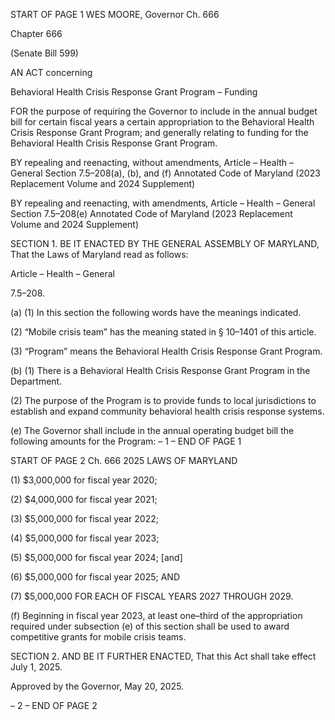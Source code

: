 START OF PAGE 1
WES MOORE, Governor Ch. 666

Chapter 666

(Senate Bill 599)

AN ACT concerning

Behavioral Health Crisis Response Grant Program – Funding

FOR the purpose of requiring the Governor to include in the annual budget bill for certain
fiscal years a certain appropriation to the Behavioral Health Crisis Response Grant
Program; and generally relating to funding for the Behavioral Health Crisis
Response Grant Program.

BY repealing and reenacting, without amendments,
Article – Health – General
Section 7.5–208(a), (b), and (f)
Annotated Code of Maryland
(2023 Replacement Volume and 2024 Supplement)

BY repealing and reenacting, with amendments,
Article – Health – General
Section 7.5–208(e)
Annotated Code of Maryland
(2023 Replacement Volume and 2024 Supplement)

SECTION 1. BE IT ENACTED BY THE GENERAL ASSEMBLY OF MARYLAND,
That the Laws of Maryland read as follows:

Article – Health – General

7.5–208.

(a) (1) In this section the following words have the meanings indicated.

(2) “Mobile crisis team” has the meaning stated in § 10–1401 of this article.

(3) “Program” means the Behavioral Health Crisis Response Grant
Program.

(b) (1) There is a Behavioral Health Crisis Response Grant Program in the
Department.

(2) The purpose of the Program is to provide funds to local jurisdictions to
establish and expand community behavioral health crisis response systems.

(e) The Governor shall include in the annual operating budget bill the following
amounts for the Program:
– 1 –
END OF PAGE 1

START OF PAGE 2
Ch. 666 2025 LAWS OF MARYLAND

(1) $3,000,000 for fiscal year 2020;

(2) $4,000,000 for fiscal year 2021;

(3) $5,000,000 for fiscal year 2022;

(4) $5,000,000 for fiscal year 2023;

(5) $5,000,000 for fiscal year 2024; [and]

(6) $5,000,000 for fiscal year 2025; AND

(7) $5,000,000 FOR EACH OF FISCAL YEARS 2027 THROUGH 2029.

(f) Beginning in fiscal year 2023, at least one–third of the appropriation required
under subsection (e) of this section shall be used to award competitive grants for mobile
crisis teams.

SECTION 2. AND BE IT FURTHER ENACTED, That this Act shall take effect July
1, 2025.

Approved by the Governor, May 20, 2025.

– 2 –
END OF PAGE 2